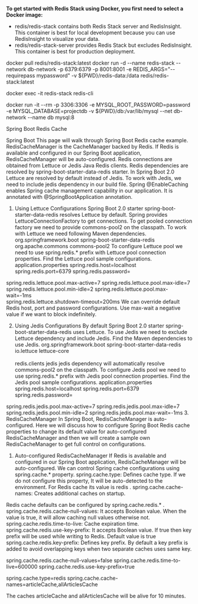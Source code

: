 **To get started with Redis Stack using Docker, you first need to select a Docker image:**
- redis/redis-stack contains both Redis Stack server and RedisInsight. This container is best for local development because you can use RedisInsight to visualize your data.
- redis/redis-stack-server provides Redis Stack but excludes RedisInsight. This container is best for production deployment.

docker pull redis/redis-stack:latest
docker run -d --name redis-stack --network db-network -p 6379:6379 -p 8001:8001 -e REDIS_ARGS="--requirepass mypassword" -v ${PWD}/redis-data:/data redis/redis-stack:latest 

docker exec -it redis-stack redis-cli

docker run -it  --rm -p 3306:3306 -e MYSQL_ROOT_PASSWORD=password -e MYSQL_DATABASE=projectdb -v ${PWD}/db:/var/lib/mysql --net db-network --name db mysql:8


Spring Boot Redis Cache

Spring Boot
This page will walk through Spring Boot Redis cache example. RedisCacheManager is the CacheManager backed by Redis. If Redis is available and configured in our Spring Boot application, RedisCacheManager will be auto-configured. Redis connections are obtained from Lettuce or Jedis Java Redis clients. Redis dependencies are resolved by spring-boot-starter-data-redis starter. In Spring Boot 2.0 Lettuce are resolved by default instead of Jedis. To work with Jedis, we need to include jedis dependency in our build file.
Spring @EnableCaching enables Spring cache management capability in our application. It is annotated with @SpringBootApplication annotation.
1. Using Lettuce Configurations
   Spring Boot 2.0 starter spring-boot-starter-data-redis resolves Lettuce by default. Spring provides LettuceConnectionFactory to get connections. To get pooled connection factory we need to provide commons-pool2 on the classpath. To work with Lettuce we need following Maven dependencies.
   <dependency>
   <groupId>org.springframework.boot</groupId>
   <artifactId>spring-boot-starter-data-redis</artifactId>
   </dependency>		
   <dependency>
   <groupId>org.apache.commons</groupId>
   <artifactId>commons-pool2</artifactId>
   </dependency> To configure Lettuce pool we need to use spring.redis.* prefix with Lettuce pool connection properties. Find the Lettuce pool sample configurations.
   application.properties
   spring.redis.host=localhost
   spring.redis.port=6379
   spring.redis.password=

spring.redis.lettuce.pool.max-active=7
spring.redis.lettuce.pool.max-idle=7
spring.redis.lettuce.pool.min-idle=2
spring.redis.lettuce.pool.max-wait=-1ms  
spring.redis.lettuce.shutdown-timeout=200ms We can override default Redis host, port and password configurations. Use max-wait a negative value if we want to block indefinitely.

2. Using Jedis Configurations
   By default Spring Boot 2.0 starter spring-boot-starter-data-redis uses Lettuce. To use Jedis we need to exclude Lettuce dependency and include Jedis. Find the Maven dependencies to use Jedis.
   <dependency>
   <groupId>org.springframework.boot</groupId>
   <artifactId>spring-boot-starter-data-redis</artifactId>
   <exclusions>
   <exclusion>
   <groupId>io.lettuce</groupId>
   <artifactId>lettuce-core</artifactId>
   </exclusion>
   </exclusions>		    
   </dependency>		
   <dependency>
   <groupId>redis.clients</groupId>
   <artifactId>jedis</artifactId>
   </dependency> jedis dependency will automatically resolve commons-pool2 on the classpath.
   To configure Jedis pool we need to use spring.redis.* prefix with Jedis pool connection properties. Find the Jedis pool sample configurations.
   application.properties
   spring.redis.host=localhost
   spring.redis.port=6379
   spring.redis.password=

spring.redis.jedis.pool.max-active=7
spring.redis.jedis.pool.max-idle=7
spring.redis.jedis.pool.min-idle=2
spring.redis.jedis.pool.max-wait=-1ms
3. RedisCacheManager
   In Spring Boot, RedisCacheManager is auto-configured. Here we will discuss how to configure Spring Boot Redis cache properties to change its default value for auto-configured RedisCacheManager and then we will create a sample own RedisCacheManager to get full control on configurations.

1. Auto-configured RedisCacheManager
   If Redis is available and configured in our Spring Boot application, RedisCacheManager will be auto-configured. We can control Spring cache configurations using spring.cache.* property.
   spring.cache.type: Defines cache type. If we do not configure this property, It will be auto-detected to the environment. For Redis cache its value is redis .
   spring.cache.cache-names: Creates additional caches on startup.

Redis cache defaults can be configured by spring.cache.redis.* .
spring.cache.redis.cache-null-values: It accepts Boolean value. When the value is true, it will allow caching null values otherwise not.
spring.cache.redis.time-to-live: Cache expiration time.
spring.cache.redis.use-key-prefix: It accepts Boolean value. If true then key prefix will be used while writing to Redis. Default value is true
spring.cache.redis.key-prefix: Defines key prefix. By default a key prefix is added to avoid overlapping keys when two separate caches uses same key.


spring.cache.redis.cache-null-values=false
spring.cache.redis.time-to-live=600000
spring.cache.redis.use-key-prefix=true

spring.cache.type=redis
spring.cache.cache-names=articleCache,allArticlesCache

The caches articleCache and allArticlesCache will be alive for 10 minutes.